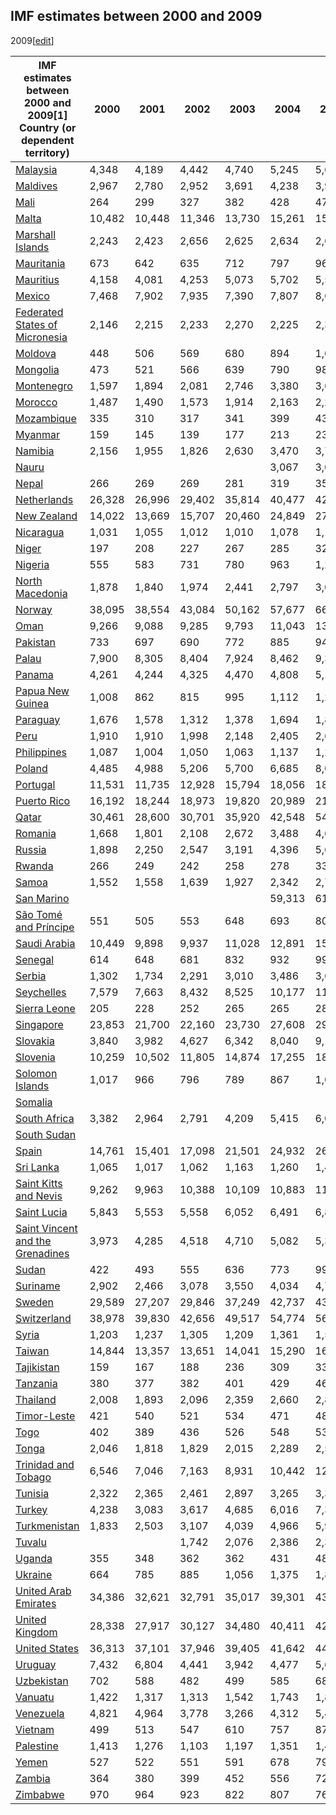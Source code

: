 ## IMF estimates between 2000 and 2009
2009[[edit](/w/index.php?title=List_of_countries_by_past_and_projected_GDP_\(nominal\)_per_capita&action=edit&section=3
"Edit section: IMF estimates between 2000 and 2009")]

IMF estimates between 2000 and 2009[1] Country (or dependent territory) | 2000 | 2001 | 2002 | 2003 | 2004 | 2005 | 2006 | 2007 | 2008 | 2009   
---|---|---|---|---|---|---|---|---|---|---  
[Malaysia](/wiki/Malaysia "Malaysia") | 4,348 | 4,189 | 4,442 | 4,740 | 5,245 | 5,678 | 6,351 | 7,481 | 8,766 | 7,544   
[Maldives](/wiki/Maldives "Maldives") | 2,967 | 2,780 | 2,952 | 3,691 | 4,238 | 3,960 | 5,269 | 6,128 | 7,338 | 7,451   
[Mali](/wiki/Mali "Mali") | 264 | 299 | 327 | 382 | 428 | 474 | 507 | 579 | 678 | 682   
[Malta](/wiki/Malta "Malta") | 10,482 | 10,448 | 11,346 | 13,730 | 15,261 | 15,930 | 16,818 | 19,696 | 22,378 | 21,224   
[Marshall Islands](/wiki/Marshall_Islands "Marshall Islands") | 2,243 | 2,423 | 2,656 | 2,625 | 2,634 | 2,690 | 2,773 | 2,893 | 2,782 | 2,881   
[Mauritania](/wiki/Mauritania "Mauritania") | 673 | 642 | 635 | 712 | 797 | 963 | 1,357 | 1,425 | 1,647 | 1,476   
[Mauritius](/wiki/Mauritius "Mauritius") | 4,158 | 4,081 | 4,253 | 5,073 | 5,702 | 5,590 | 5,773 | 6,663 | 8,138 | 7,417   
[Mexico](/wiki/Mexico "Mexico") | 7,468 | 7,902 | 7,935 | 7,390 | 7,807 | 8,626 | 9,457 | 10,064 | 10,438 | 8,347   
[Federated States of Micronesia](/wiki/Federated_States_of_Micronesia "Federated States of Micronesia") | 2,146 | 2,215 | 2,233 | 2,270 | 2,225 | 2,330 | 2,367 | 2,412 | 2,484 | 2,657   
[Moldova](/wiki/Moldova "Moldova") | 448 | 506 | 569 | 680 | 894 | 1,031 | 1,179 | 1,526 | 2,103 | 1,891   
[Mongolia](/wiki/Mongolia "Mongolia") | 473 | 521 | 566 | 639 | 790 | 989 | 1,322 | 1,616 | 2,109 | 1,688   
[Montenegro](/wiki/Montenegro "Montenegro") | 1,597 | 1,894 | 2,081 | 2,746 | 3,380 | 3,680 | 4,430 | 5,985 | 7,397 | 6,746   
[Morocco](/wiki/Morocco "Morocco") | 1,487 | 1,490 | 1,573 | 1,914 | 2,163 | 2,233 | 2,427 | 2,760 | 3,189 | 3,163   
[Mozambique](/wiki/Mozambique "Mozambique") | 335 | 310 | 317 | 341 | 399 | 433 | 451 | 499 | 580 | 536   
[Myanmar](/wiki/Myanmar "Myanmar") | 159 | 145 | 139 | 177 | 213 | 239 | 266 | 348 | 493 | 593   
[Namibia](/wiki/Namibia "Namibia") | 2,156 | 1,955 | 1,826 | 2,630 | 3,470 | 3,743 | 3,871 | 4,379 | 4,199 | 4,340   
[Nauru](/wiki/Nauru "Nauru") |  |  |  |  | 3,067 | 3,053 | 3,145 | 2,509 | 3,982 | 4,631   
[Nepal](/wiki/Nepal "Nepal") | 266 | 269 | 269 | 281 | 319 | 355 | 389 | 441 | 532 | 543   
[Netherlands](/wiki/Netherlands "Netherlands") | 26,328 | 26,996 | 29,402 | 35,814 | 40,477 | 42,055 | 44,936 | 51,880 | 58,015 | 52,807   
[New Zealand](/wiki/New_Zealand "New Zealand") | 14,022 | 13,669 | 15,707 | 20,460 | 24,849 | 27,386 | 26,220 | 31,914 | 31,763 | 28,270   
[Nicaragua](/wiki/Nicaragua "Nicaragua") | 1,031 | 1,055 | 1,012 | 1,010 | 1,078 | 1,153 | 1,225 | 1,327 | 1,499 | 1,438   
[Niger](/wiki/Niger "Niger") | 197 | 208 | 227 | 267 | 285 | 321 | 335 | 389 | 477 | 462   
[Nigeria](/wiki/Nigeria "Nigeria") | 555 | 583 | 731 | 780 | 963 | 1,222 | 1,563 | 1,792 | 2,198 | 1,927   
[North Macedonia](/wiki/North_Macedonia "North Macedonia") | 1,878 | 1,840 | 1,974 | 2,441 | 2,797 | 3,072 | 3,362 | 4,080 | 4,842 | 4,584   
[Norway](/wiki/Norway "Norway") | 38,095 | 38,554 | 43,084 | 50,162 | 57,677 | 66,924 | 74,256 | 85,277 | 97,120 | 80,116   
[Oman](/wiki/Oman "Oman") | 9,266 | 9,088 | 9,285 | 9,793 | 11,043 | 13,563 | 15,946 | 17,716 | 25,061 | 19,236   
[Pakistan](/wiki/Pakistan "Pakistan") | 733 | 697 | 690 | 772 | 885 | 949 | 1,032 | 1,146 | 1,228 | 1,109   
[Palau](/wiki/Palau "Palau") | 7,900 | 8,305 | 8,404 | 7,924 | 8,462 | 9,327 | 9,678 | 10,136 | 10,498 | 9,883   
[Panama](/wiki/Panama "Panama") | 4,261 | 4,244 | 4,325 | 4,470 | 4,808 | 5,146 | 5,598 | 6,350 | 7,369 | 7,807   
[Papua New Guinea](/wiki/Papua_New_Guinea "Papua New Guinea") | 1,008 | 862 | 815 | 995 | 1,112 | 1,270 | 1,412 | 1,576 | 1,884 | 1,833   
[Paraguay](/wiki/Paraguay "Paraguay") | 1,676 | 1,578 | 1,312 | 1,378 | 1,694 | 1,858 | 2,285 | 2,989 | 4,054 | 3,624   
[Peru](/wiki/Peru "Peru") | 1,910 | 1,910 | 1,998 | 2,148 | 2,405 | 2,678 | 3,131 | 3,634 | 4,286 | 4,277   
[Philippines](/wiki/Philippines "Philippines") | 1,087 | 1,004 | 1,050 | 1,063 | 1,137 | 1,261 | 1,471 | 1,765 | 2,012 | 1,924   
[Poland](/wiki/Poland "Poland") | 4,485 | 4,988 | 5,206 | 5,700 | 6,685 | 8,024 | 9,032 | 11,253 | 13,999 | 11,532   
[Portugal](/wiki/Portugal "Portugal") | 11,531 | 11,735 | 12,928 | 15,794 | 18,056 | 18,791 | 19,840 | 22,814 | 24,946 | 23,126   
[Puerto Rico](/wiki/Puerto_Rico "Puerto Rico") | 16,192 | 18,244 | 18,973 | 19,820 | 20,989 | 21,959 | 22,936 | 23,665 | 24,898 | 25,769   
[Qatar](/wiki/Qatar "Qatar") | 30,461 | 28,600 | 30,701 | 35,920 | 42,548 | 54,358 | 60,592 | 65,934 | 72,485 | 53,823   
[Romania](/wiki/Romania "Romania") | 1,668 | 1,801 | 2,108 | 2,672 | 3,488 | 4,609 | 5,745 | 8,274 | 10,446 | 8,540   
[Russia](/wiki/Russia "Russia") | 1,898 | 2,250 | 2,547 | 3,191 | 4,396 | 5,698 | 7,416 | 9,757 | 12,464 | 9,160   
[Rwanda](/wiki/Rwanda "Rwanda") | 266 | 249 | 242 | 258 | 278 | 334 | 369 | 442 | 546 | 585   
[Samoa](/wiki/Samoa "Samoa") | 1,552 | 1,558 | 1,639 | 1,927 | 2,342 | 2,704 | 2,850 | 3,121 | 3,734 | 3,349   
[San Marino](/wiki/San_Marino "San Marino") |  |  |  |  | 59,313 | 61,151 | 64,499 | 72,992 | 79,110 | 67,012   
[São Tomé and Príncipe](/wiki/S%C3%A3o_Tom%C3%A9_and_Pr%C3%ADncipe "São Tomé and Príncipe") | 551 | 505 | 553 | 648 | 693 | 809 | 840 | 885 | 1,126 | 1,173   
[Saudi Arabia](/wiki/Saudi_Arabia "Saudi Arabia") | 10,449 | 9,898 | 9,937 | 11,028 | 12,891 | 15,943 | 17,827 | 19,196 | 23,404 | 18,837   
[Senegal](/wiki/Senegal "Senegal") | 614 | 648 | 681 | 832 | 932 | 993 | 1,028 | 1,198 | 1,404 | 1,308   
[Serbia](/wiki/Serbia "Serbia") | 1,302 | 1,734 | 2,291 | 3,010 | 3,486 | 3,695 | 4,399 | 5,879 | 7,087 | 6,168   
[Seychelles](/wiki/Seychelles "Seychelles") | 7,579 | 7,663 | 8,432 | 8,525 | 10,177 | 11,093 | 12,014 | 12,156 | 11,480 | 9,707   
[Sierra Leone](/wiki/Sierra_Leone "Sierra Leone") | 205 | 228 | 252 | 265 | 265 | 285 | 323 | 360 | 409 | 391   
[Singapore](/wiki/Singapore "Singapore") | 23,853 | 21,700 | 22,160 | 23,730 | 27,608 | 29,961 | 33,768 | 39,433 | 40,009 | 38,927   
[Slovakia](/wiki/Slovakia "Slovakia") | 3,840 | 3,982 | 4,627 | 6,342 | 8,040 | 9,142 | 10,700 | 14,375 | 18,075 | 16,592   
[Slovenia](/wiki/Slovenia "Slovenia") | 10,259 | 10,502 | 11,805 | 14,874 | 17,255 | 18,152 | 19,724 | 23,912 | 27,744 | 24,854   
[Solomon Islands](/wiki/Solomon_Islands "Solomon Islands") | 1,017 | 966 | 796 | 789 | 867 | 1,015 | 1,120 | 1,260 | 1,389 | 1,429   
[Somalia](/wiki/Somalia "Somalia") |  |  |  |  |  |  |  |  |  |   
[South Africa](/wiki/South_Africa "South Africa") | 3,382 | 2,964 | 2,791 | 4,209 | 5,415 | 6,033 | 6,276 | 6,776 | 6,356 | 6,552   
[South Sudan](/wiki/South_Sudan "South Sudan") |  |  |  |  |  |  |  |  |  |   
[Spain](/wiki/Spain "Spain") | 14,761 | 15,401 | 17,098 | 21,501 | 24,932 | 26,438 | 28,414 | 32,589 | 35,484 | 32,131   
[Sri Lanka](/wiki/Sri_Lanka "Sri Lanka") | 1,065 | 1,017 | 1,062 | 1,163 | 1,260 | 1,478 | 1,698 | 1,929 | 2,411 | 2,472   
[Saint Kitts and Nevis](/wiki/Saint_Kitts_and_Nevis "Saint Kitts and Nevis") | 9,262 | 9,963 | 10,388 | 10,109 | 10,883 | 11,711 | 13,748 | 14,661 | 16,492 | 16,374   
[Saint Lucia](/wiki/Saint_Lucia "Saint Lucia") | 5,843 | 5,553 | 5,558 | 6,052 | 6,491 | 6,862 | 7,614 | 7,944 | 8,462 | 8,249   
[Saint Vincent and the Grenadines](/wiki/Saint_Vincent_and_the_Grenadines "Saint Vincent and the Grenadines") | 3,973 | 4,285 | 4,518 | 4,710 | 5,082 | 5,354 | 5,934 | 6,573 | 6,740 | 6,564   
[Sudan](/wiki/Sudan "Sudan") | 422 | 493 | 555 | 636 | 773 | 997 | 1,250 | 1,600 | 1,701 | 1,401   
[Suriname](/wiki/Suriname "Suriname") | 2,902 | 2,466 | 3,078 | 3,550 | 4,034 | 4,773 | 5,546 | 6,123 | 7,267 | 7,865   
[Sweden](/wiki/Sweden "Sweden") | 29,589 | 27,207 | 29,846 | 37,249 | 42,737 | 43,350 | 46,426 | 53,497 | 55,930 | 46,735   
[Switzerland](/wiki/Switzerland "Switzerland") | 38,978 | 39,830 | 42,656 | 49,517 | 54,774 | 56,384 | 59,221 | 65,367 | 74,662 | 71,895   
[Syria](/wiki/Syria "Syria") | 1,203 | 1,237 | 1,305 | 1,209 | 1,361 | 1,510 | 1,726 | 2,016 | 2,557 | 2,557   
[Taiwan](/wiki/Taiwan "Taiwan") | 14,844 | 13,357 | 13,651 | 14,041 | 15,290 | 16,427 | 16,893 | 17,724 | 18,054 | 16,905   
[Tajikistan](/wiki/Tajikistan "Tajikistan") | 159 | 167 | 188 | 236 | 309 | 337 | 402 | 519 | 702 | 666   
[Tanzania](/wiki/Tanzania "Tanzania") | 380 | 377 | 382 | 401 | 429 | 460 | 491 | 552 | 684 | 701   
[Thailand](/wiki/Thailand "Thailand") | 2,008 | 1,893 | 2,096 | 2,359 | 2,660 | 2,894 | 3,370 | 3,973 | 4,380 | 4,213   
[Timor-Leste](/wiki/East_Timor "East Timor") | 421 | 540 | 521 | 534 | 471 | 483 | 462 | 539 | 629 | 689   
[Togo](/wiki/Togo "Togo") | 402 | 389 | 436 | 526 | 548 | 539 | 540 | 622 | 736 | 737   
[Tonga](/wiki/Tonga "Tonga") | 2,046 | 1,818 | 1,829 | 2,015 | 2,289 | 2,582 | 2,865 | 2,920 | 3,361 | 3,040   
[Trinidad and Tobago](/wiki/Trinidad_and_Tobago "Trinidad and Tobago") | 6,546 | 7,046 | 7,163 | 8,931 | 10,442 | 12,472 | 14,280 | 16,766 | 21,449 | 14,777   
[Tunisia](/wiki/Tunisia "Tunisia") | 2,322 | 2,365 | 2,461 | 2,897 | 3,265 | 3,351 | 3,537 | 3,964 | 4,520 | 4,333   
[Turkey](/wiki/Turkey "Turkey") | 4,238 | 3,083 | 3,617 | 4,685 | 6,016 | 7,351 | 7,961 | 9,641 | 10,778 | 8,941   
[Turkmenistan](/wiki/Turkmenistan "Turkmenistan") | 1,833 | 2,503 | 3,107 | 4,039 | 4,966 | 5,943 | 7,321 | 8,780 | 7,189 | 6,671   
[Tuvalu](/wiki/Tuvalu "Tuvalu") |  |  | 1,742 | 2,076 | 2,386 | 2,349 | 2,464 | 2,866 | 3,187 | 2,759   
[Uganda](/wiki/Uganda "Uganda") | 355 | 348 | 362 | 362 | 431 | 483 | 528 | 634 | 784 | 816   
[Ukraine](/wiki/Ukraine "Ukraine") | 664 | 785 | 885 | 1,056 | 1,375 | 1,840 | 2,319 | 3,101 | 3,945 | 2,557   
[United Arab Emirates](/wiki/United_Arab_Emirates "United Arab Emirates") | 34,386 | 32,621 | 32,791 | 35,017 | 39,301 | 43,984 | 44,314 | 41,467 | 39,073 | 30,920   
[United Kingdom](/wiki/United_Kingdom "United Kingdom") | 28,338 | 27,917 | 30,127 | 34,480 | 40,411 | 42,144 | 44,590 | 50,420 | 47,884 | 38,892   
[United States](/wiki/United_States "United States") | 36,313 | 37,101 | 37,946 | 39,405 | 41,642 | 44,034 | 46,217 | 47,943 | 48,471 | 47,102   
[Uruguay](/wiki/Uruguay "Uruguay") | 7,432 | 6,804 | 4,441 | 3,942 | 4,477 | 5,663 | 6,377 | 7,623 | 9,857 | 10,232   
[Uzbekistan](/wiki/Uzbekistan "Uzbekistan") | 702 | 588 | 482 | 499 | 585 | 689 | 811 | 1,049 | 1,325 | 1,523   
[Vanuatu](/wiki/Vanuatu "Vanuatu") | 1,422 | 1,317 | 1,313 | 1,542 | 1,743 | 1,825 | 1,985 | 2,309 | 2,541 | 2,520   
[Venezuela](/wiki/Venezuela "Venezuela") | 4,821 | 4,964 | 3,778 | 3,266 | 4,312 | 5,422 | 6,647 | 8,538 | 11,079 | 9,558   
[Vietnam](/wiki/Vietnam "Vietnam") | 499 | 513 | 547 | 610 | 757 | 873 | 996 | 1,152 | 1,447 | 1,481   
[Palestine](/wiki/State_of_Palestine "State of Palestine") | 1,413 | 1,276 | 1,103 | 1,197 | 1,351 | 1,461 | 1,481 | 1,564 | 1,913 | 2,062   
[Yemen](/wiki/Yemen "Yemen") | 527 | 522 | 551 | 591 | 678 | 796 | 881 | 971 | 1,171 | 1,061   
[Zambia](/wiki/Zambia "Zambia") | 364 | 380 | 399 | 452 | 556 | 720 | 1,066 | 1,134 | 1,394 | 1,151   
[Zimbabwe](/wiki/Zimbabwe "Zimbabwe") | 970 | 964 | 923 | 822 | 807 | 765 | 678 | 647 | 553 | 790